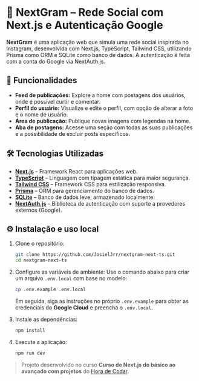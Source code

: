 # 📱 NextGram – Rede Social com Next.js e Autenticação Google

**NextGram** é uma aplicação web que simula uma rede social inspirada no Instagram, desenvolvida com Next.js, TypeScript, Tailwind CSS, utilizando Prisma como ORM e SQLite como banco de dados. A autenticação é feita com a conta do Google via NextAuth.js.

## 📌 Funcionalidades

- **Feed de publicações:** Explore a home com postagens dos usuários, onde é possível curtir e comentar.
- **Perfil do usuário:** Visualize e edite o perfil, com opção de alterar a foto e o nome de usuário.
- **Área de publicação:** Publique novas imagens com legendas na home.
- **Aba de postagens:** Acesse uma seção com todas as suas publicações e a possibilidade de excluir posts específicos.

## 🛠 Tecnologias Utilizadas

- **[Next.js](https://nextjs.org/docs)** – Framework React para aplicações web.
- **[TypeScript](https://www.typescriptlang.org/docs/)** – Linguagem com tipagem estática para maior segurança.
- **[Tailwind CSS](https://tailwindcss.com/docs)** – Framework CSS para estilização responsiva.
- **[Prisma](https://www.prisma.io/docs)** – ORM para gerenciamento do banco de dados.
- **[SQLite](https://sqlite.org/docs.html)** – Banco de dados leve, armazenado localmente.
- **[NextAuth.js](https://next-auth.js.org/getting-started/introduction)** – Biblioteca de autenticação com suporte a provedores externos (Google).

## ⚙️ Instalação e uso local

1. Clone o repositório:

   ```bash
   git clone https://github.com/JosielJrr/nextgram-next-ts.git
   cd nextgram-next-ts
   ```

2. Configure as variáveis de ambiente:
   Use o comando abaixo para criar um arquivo `.env.local` com base no modelo:

   ```bash
   cp .env.example .env.local
   ```

   Em seguida, siga as instruções no próprio `.env.example` para obter as credenciais do **Google Cloud** e preencha o `.env.local`.

3. Instale as dependências:

   ```bash
   npm install
   ```

4. Execute a aplicação:

   ```bash
   npm run dev
   ```

> Projeto desenvolvido no curso **Curso de Next.js do básico ao avançado com projetos** do [Hora de Codar](https://app.horadecodar.com.br/).
